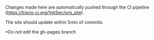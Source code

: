 Changes made here are automatically pushed through the CI pipeline (https://travis-ci.org/VetSec/org_site).

The site should update within 5min of commits.

*Do not edit the gh-pages branch
